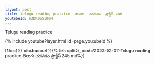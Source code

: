 ```yaml
---
layout: post
title: Telugu reading practice  తెలుగు  చదవడం  ప్రాక్టీస్ 246
youtubeId: W3DK0oS300M
---
```

 
 
Telugu reading practice
 
 
 
 
 


{% include youtubePlayer.html id=page.youtubeId %}
 
[Next]({{ site.baseurl }}{% link  split2/_posts/2023-02-07-Telugu reading practice  తెలుగు  చదవడం  ప్రాక్టీస్ 245.md%})
 
